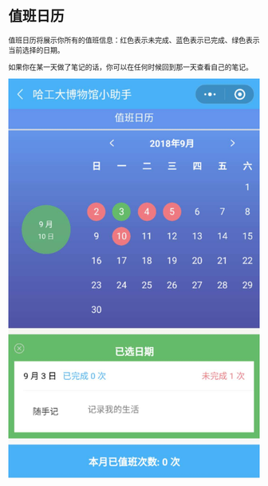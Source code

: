 # 值班日历

值班日历将展示你所有的值班信息：红色表示未完成、蓝色表示已完成、绿色表示当前选择的日期。

如果你在某一天做了笔记的话，你可以在任何时候回到那一天查看自己的笔记。

![Shifts calender](../_media/calender.jpg ':size=300')